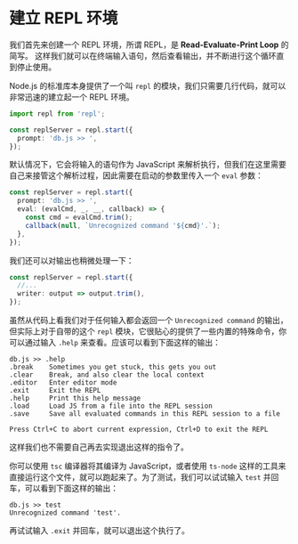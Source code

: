 # 建立 REPL 环境

我们首先来创建一个 REPL 环境，所谓 REPL，是 **Read-Evaluate-Print Loop** 的简写。 这样我们就可以在终端输入语句，然后查看输出，并不断进行这个循环直到停止使用。

Node.js 的标准库本身提供了一个叫 `repl` 的模块，我们只需要几行代码，就可以非常迅速的建立起一个 REPL 环境。

```ts
import repl from 'repl';

const replServer = repl.start({
  prompt: 'db.js >> ',
});
```

默认情况下，它会将输入的语句作为 JavaScript 来解析执行，但我们在这里需要自己来接管这个解析过程，因此需要在启动的参数里传入一个 `eval` 参数：

```ts
const replServer = repl.start({
  prompt: 'db.js >> ',
  eval: (evalCmd, _, __, callback) => {
    const cmd = evalCmd.trim();
    callback(null, `Unrecognized command '${cmd}'.`);
  },
});
```

我们还可以对输出也稍微处理一下：

```ts
const replServer = repl.start({
  //...
  writer: output => output.trim(),
});
```

虽然从代码上看我们对于任何输入都会返回一个 `Unrecognized command` 的输出，但实际上对于自带的这个 `repl` 模块，它很贴心的提供了一些内置的特殊命令，你可以通过输入 `.help` 来查看。应该可以看到下面这样的输出：

```
db.js >> .help
.break    Sometimes you get stuck, this gets you out
.clear    Break, and also clear the local context
.editor   Enter editor mode
.exit     Exit the REPL
.help     Print this help message
.load     Load JS from a file into the REPL session
.save     Save all evaluated commands in this REPL session to a file

Press Ctrl+C to abort current expression, Ctrl+D to exit the REPL
```

这样我们也不需要自己再去实现退出这样的指令了。

你可以使用 `tsc` 编译器将其编译为 JavaScript，或者使用 `ts-node` 这样的工具来直接运行这个文件，就可以跑起来了。为了测试，我们可以试试输入 `test` 并回车，可以看到下面这样的输出：

```
db.js >> test
Unrecognized command 'test'.
```

再试试输入 `.exit` 并回车，就可以退出这个执行了。
